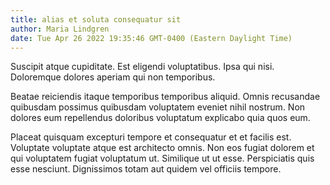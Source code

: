 ```yaml
---
title: alias et soluta consequatur sit
author: Maria Lindgren
date: Tue Apr 26 2022 19:35:46 GMT-0400 (Eastern Daylight Time)
---
```

Suscipit atque cupiditate. Est eligendi voluptatibus. Ipsa qui nisi. Doloremque dolores aperiam qui non temporibus.

 Beatae reiciendis itaque temporibus temporibus aliquid. Omnis recusandae quibusdam possimus quibusdam voluptatem eveniet nihil nostrum. Non dolores eum repellendus doloribus voluptatum explicabo quia quos eum.

 Placeat quisquam excepturi tempore et consequatur et et facilis est. Voluptate voluptate atque est architecto omnis. Non eos fugiat dolorem et qui voluptatem fugiat voluptatum ut. Similique ut ut esse. Perspiciatis quis esse nesciunt. Dignissimos totam aut quidem vel officiis tempore.